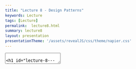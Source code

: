 ```yaml
---
title: "Lecture 8 - Design Patterns"
keywords: Lecture
tags: [Lecture]
permalink:  lecture8.html
summary: lecture8
layout: presentation
presentationTheme: '/assets/revealJS/css/theme/napier.css' 
---
```

<section data-markdown data-separator="^\n---\n$" data-separator-vertical="^\n--\n$">
<textarea data-template>

# Lecture 8 - Design Patterns
### SET09121 - Games Engineering

<br><br>
Babis Koniaris
<br>


School of Computing. Edinburgh Napier University


---

# Recommended Reading

Game Programming Patterns - Robert Nystrom

![image](assets/images/game_patterns_book.jpg)



---

# Review of UML


---

# What is UML?

- UML stands for the Unified Modelling Language.
- UML allows us to model software from various viewpoints. <!-- .element: class="fragment" -->
    - The structure of the software.
        - Class diagram.
    - The behaviour of the software.
        - Use case diagram.
        - Activity diagram.
        - State diagram.
    - The interaction within the software.
        - Sequence diagram.
- UML can be integrated into any software development process. <!-- .element: class="fragment" -->
    - Analysis and requirements gathering.
    - System design.
- UML essentially provides a schematic of our software. <!-- .element: class="fragment" -->

---

# When to Use UML

- Five useful diagrams:
    - **Use case** diagrams: overall requirements gathering.
    - **Activity** diagrams: flow chart of behaviour.
    - **Class** diagrams: main system design.
    - **Sequence** diagrams: individual steps and interaction between components.
    - **State** diagrams: model object or system state.
- **Use diagrams whenever possible!**

---

# What are Design Patterns?

---

# What are Design Patterns?

- A design pattern is a reusable solution to a commonly occurring problem when designing software.
- Reusable is the key here. <!-- .element: class="fragment" -->
    - Engineering is about reusing existing solutions whenever possible.
    - Other engineering disciplines have reusable solutions to given problems.
- When we look at our software development problems from a high enough abstraction level we will see lots of areas of reuse. <!-- .element: class="fragment" -->

![image](assets/images/software_development.png) <!-- .element width="45%"  -->

---

# Useful Design Patterns for Games

---

# Types of Patterns

- Design patterns can be divided into a number of categories based on the type of problem they try and solve.
 - **Creational** patterns
    - Used for, or dictate, object creation mechanisms.
 - **Structural** patterns,
    - Used to dictate how objects are composed to form larger structures.
 - **Behavioural** patterns,
    - Used to control common communication patterns between objects.
- You'll likely already know at least one pattern from each of these categories.

---

# Singleton

---

# Singleton Pattern

- The Singleton pattern lets us ensure that only one instance of a given class ever exists.
- The pattern is good when we want to control and coordinate particular operations in our system.
    - E.g. A game only has one GameController for tracking gamestate and flow.
    - Our game engine wants to ensure control over game entities at particular stages.
- Singletons are good for providing a centralised approach to access a particular part of the system.
    - Almost like providing a global attribute.
- There are numerous approaches to ensure Singleton behaviour.

---

# Singleton Pattern 

![image](assets/images/singleton.png) <!-- .element width="80%"  -->

(Source: https://en.wikipedia.org/wiki/Singleton_pattern)

---

# Singleton Pattern 

```CS
class EntityManager {
    private static EntityManager instance;

    private EntityManager() {}

    public static EntityManager getInstance() {
        if (instance == null) {
            instance = new EntityManager();
        }
        return instance;
    }
}
```

---

# Composite Pattern

- The Composite pattern allows us to treat objects and compositions of objects in a uniform manner.
- For example, elements in a UI can be a single element, called a **leaf** (e.g., a button), or a collection of other Elements, called a **composite** (e.g., a panel with buttons, etc.)
    - This creates a **hierarchy** of UI elements.
    - We tell the top UI element to update.
    - The top UI element will tell the child elements to update, if it is a composite.
    - Thanks to a common interface, we don't need to know whether we are dealing with a composite or leaf.
- Do not confuse the component in the composite pattern with the component in a Entity Component Model!

---

# Composite Pattern 

![image](assets/images/composite.png) <!-- .element width="80%"  -->

(Source: https://en.wikipedia.org/wiki/Composite_pattern)

---

# Composite Pattern 

```CS
interface UIElement { // Component
    public void update(); // Operation
}

class Panel : UIElement { // Composite
    List<UIElement> panelElements = new List<UIElement>();

    public void update() { 
        for (UIElement element in panelElements) {
            element.update();
        }
    }
    
    // add(), remove(), getChild()...
}

class Button : UIElement { // Leaf
    public void update() {
        ...
    }
}
```

---

# Iterator Pattern

- The iterator pattern allows us to access the individual elements of a collection of objects (aggregate) in a uniform manner without exposing the collection structure underneath.
- One of the most useful (and oldest) patterns available.
    - Create a collection.
    - Add objects to collection.
    - Iterate through collection when needed and perform individual actions.
- If you don't create your own collection, you most likely do not have to create your own iterator.

---

# Iterator Pattern 

![image](assets/images/iterator.png) <!-- .element width="80%"  -->

(Source: https://en.wikipedia.org/wiki/Iterator_pattern)

---

# Iterator Pattern 

```CS
QuerySolution solution = QueryEngine.Query("SELECT name, address FROM customers");

while (solution.hasNext()) {
    Bindings bindings = solution.next();

    // Do something with the bindings.
}
```

---

# Mediator Pattern

- The Mediator pattern provides a unified interface to a set of objects in a system.
- Objects no longer communicate directly with each other, but instead communicate through the mediator.
- This reduces the dependencies between communicating objects, thereby reducing coupling.
- Mediator is very common pattern in GUI systems.
    - Event based programming.
    - Message passing. 
- The mediator pattern is useful for building messaging systems as it detaches the components. It is a loose coupling approach.

---

# Mediator Pattern 

![image](assets/images/mediator.png) <!-- .element width="80%"  -->

(Source: https://javadevcentral.com/mediator-design-pattern)

---

# Mediator Pattern 

```CS
class ChatRoom {
    private List<User> users = new List<User>();

    public void send(string message, string sender) {
        for (User user in users) {
            user.receive(message, sender);
        }
    }

    // register(), remove(), etc.
}

class User {
    public void receive(string message, string sender) {
        // Display message
    }

    public void send(string message) {
        mediator.send(message, Name);
    }
}
```

---

# State Pattern

- Allows us to change the behaviour of the object when its internal state changes
- For example the ghost in PacMan.
    - Current state is chase PacMan.
    - When PacMan eats a power pill the ghost changes state to evade PacMan.
    - When power pill timer runs out state changes back to chase PacMan.
- The different behaviours can be programmed in different objects. 
- The ghost uses the behaviour specified in the state object when it updates.

---

# State Pattern 

![image](assets/images/state.png) <!-- .element width="80%"  -->

(Source: https://en.wikipedia.org/wiki/State_pattern)


---

# State Pattern 

```CS
interface State {
    void handle();
}

class ChaseState : State {
    public void handle() {
        // Chase PacMan
    }
}

class EvadeState : State {
    public void handle() {
        // Evade PacMan
    }
}

class Enemy {
    State behaviourState;

    public void update() {
        behaviourState.handle();
    }
}
```

---

# Strategy Pattern

- The strategy pattern has the identical structure as the state pattern.
- We use the strategy pattern when we want to use a different algorithm (strategy) to achieve **the same thing**.
    - State pattern: change to a **different behaviour** at run-time.
    - Strategy pattern: change the **implementation** of the **same behaviour** at run-time.
- A good example of the strategy pattern is different numerical integration method for physics simulation.
    - They all achieve the same thing, but have different trade-offs in accuracy and performance.
    - Games like Universe Sandbox allow the player to change the integration method at run-time.

---

# Strategy Pattern

```CS
interface Integrator {
    void step(float h);
}

class LeapFrog : Integrator {
    public void step(float h) {
        // Calculate forces
    }
}

class Euler : Integrator {
    public void step(float h) {
        // Calculate forces
    }
}

class Simulator {
    Integrator integrationMethod;

    public void update(float h) {
        integrationMethod.step(h);
    }
}
```

---

# Observer Pattern

- We want to have a centralised repository and control point for a collection of objects.
- The **subject** keeps track of all objects, the **observers**, and performs operations on them.
- Example: An entity manger that keeps track of all entities in a game.
    - Entity manager is the subject.
    - The entities are the observers.
    - The entity manger calls methods like `update()` and `render()` each frame. 

---

# Observer Pattern 

![image](assets/images/observerPattern.png) <!-- .element width="80%"  -->

(Source: https://en.wikipedia.org/wiki/Observer_pattern)

---

# Observer Pattern 

```CS
class EntityManager { // Subject
    List<Entity> entities = new List<Entity>();

    public void update(float dt) {
        for (Entity entity in entities) {
            entity.update(dt);
        }
    } 

    // register(), unregister(), etc.
}

class Entity { // Observer
    public void update(float dt) {
        // ...
    }
}
```

---

# Recognising Design Patterns

- You will be surprised how often design patterns pop-up when developing software.
- Some patterns are even built into languages and frameworks that you have used.
    - `foreach` in C# is an iterator.
    - C# also has delegates.
    - Python has decorators.
    - Java provides the observer pattern.
- To recognise a pattern you need to first recognise the problem you are trying to solve.
    - Again, this means doing a higher-level analysis.
- If you find you are doing the same thing over and over again, chances are you have a pattern.


---

# Summary


---

# Summary

- Design patterns are a very important tool in the software engineer's toolbox.
    - Reusable solutions to particular problems.
    - Simplify existing solutions.
    - Patterns have proven usefulness.
- Understanding design patterns is probably the most important skill you can pick up at this stage of your programming education.
    - Object-oriented Software Development touched on these areas.
- Knowing when and where to use a design pattern can save you a lot of effort.
    - And there are a lot of potential patterns out there.
